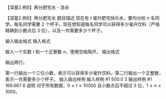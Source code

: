 



【深基2.例8】再分肥宅水 - 洛谷














【深基2.例8】再分肥宅水
题目描述
现在有 $t$ 毫升肥宅快乐水，要均分给 $n$ 名同学。每名同学需要 $2$ 个杯子。现在想知道每名同学可以获得多少毫升饮料（严格精确到小数点后 $3$ 位），以及一共需要多少个杯子。


输入输出格式
输入格式

输入一个实数 $t$ 和一个正整数 $n$，使用空格隔开。
输出格式

输出两行。

第一行输出一个三位小数，表示可以获得多少毫升饮料。第二行输出一个正整数，表示一共需要多少个杯子。
输入输出样例
输入样例 #1
500.0 3
输出样例 #1
166.667
6
说明
对于所有数据，$0\leq t\leq 10000$ 且小数点后不超过 $3$ 位，$1\leq n\leq 1000$。






